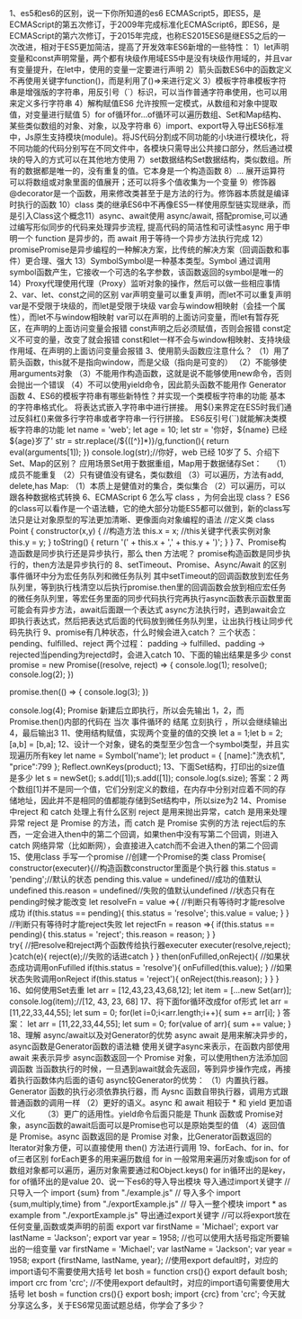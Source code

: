 1、es5和es6的区别，说一下你所知道的es6
ECMAScript5，即ES5，是ECMAScript的第五次修订，于2009年完成标准化ECMAScript6，即ES6，是ECMAScript的第六次修订，于2015年完成，也称ES2015ES6是继ES5之后的一次改进，相对于ES5更加简洁，提高了开发效率ES6新增的一些特性：
1）let声明变量和const声明常量，两个都有块级作用域ES5中是没有块级作用域的，并且var有变量提升，在let中，使用的变量一定要进行声明
2）箭头函数ES6中的函数定义不再使用关键字function()，而是利用了()=>来进行定义
3）模板字符串模板字符串是增强版的字符串，用反引号（`）标识，可以当作普通字符串使用，也可以用来定义多行字符串
4）解构赋值ES6 允许按照一定模式，从数组和对象中提取值，对变量进行赋值
5）for of循环for...of循环可以遍历数组、Set和Map结构、某些类似数组的对象、对象，以及字符串
6）import、export导入导出ES6标准中，Js原生支持模块(module)。将JS代码分割成不同功能的小块进行模块化，将不同功能的代码分别写在不同文件中，各模块只需导出公共接口部分，然后通过模块的导入的方式可以在其他地方使用
7）set数据结构Set数据结构，类似数组。所有的数据都是唯一的，没有重复的值。它本身是一个构造函数
8）... 展开运算符可以将数组或对象里面的值展开；还可以将多个值收集为一个变量
9）修饰器 @decorator是一个函数，用来修改类甚至于是方法的行为。修饰器本质就是编译时执行的函数
10）class 类的继承ES6中不再像ES5一样使用原型链实现继承，而是引入Class这个概念11）async、await使用 async/await, 搭配promise,可以通过编写形似同步的代码来处理异步流程, 提高代码的简洁性和可读性async 用于申明一个 function 是异步的，而 await 用于等待一个异步方法执行完成
12）promisePromise是异步编程的一种解决方案，比传统的解决方案（回调函数和事件）更合理、强大
13）SymbolSymbol是一种基本类型。Symbol 通过调用symbol函数产生，它接收一个可选的名字参数，该函数返回的symbol是唯一的
14）Proxy代理使用代理（Proxy）监听对象的操作，然后可以做一些相应事情
2、var、let、const之间的区别
var声明变量可以重复声明，而let不可以重复声明
var是不受限于块级的，而let是受限于块级
var会与window相映射（会挂一个属性），而let不与window相映射
var可以在声明的上面访问变量，而let有暂存死区，在声明的上面访问变量会报错
const声明之后必须赋值，否则会报错
const定义不可变的量，改变了就会报错
const和let一样不会与window相映射、支持块级作用域、在声明的上面访问变量会报错
3、使用箭头函数应注意什么？
（1）用了箭头函数，this就不是指向window，而是父级（指向是可变的）
（2）不能够使用arguments对象
（3）不能用作构造函数，这就是说不能够使用new命令，否则会抛出一个错误
（4）不可以使用yield命令，因此箭头函数不能用作 Generator 函数
4、ES6的模板字符串有哪些新特性？并实现一个类模板字符串的功能
基本的字符串格式化。
将表达式嵌入字符串中进行拼接。
用${}来界定在ES5时我们通过反斜杠()来做多行字符串或者字符串一行行拼接。
ES6反引号(``)就能解决类模板字符串的功能
let name = 'web';
let age = 10;
let str = '你好，${name} 已经 ${age}岁了'
str = str.replace(/\$\{([^}]*)\}/g,function(){
     return eval(arguments[1]);
   })
console.log(str);//你好，web 已经 10岁了
5、介绍下 Set、Map的区别？
应用场景Set用于数据重组，Map用于数据储存Set：　
（1）成员不能重复
（2）只有键值没有键名，类似数组
（3）可以遍历，方法有add, delete,has
Map:
（1）本质上是健值对的集合，类似集合
（2）可以遍历，可以跟各种数据格式转换
6、ECMAScript 6 怎么写 class ，为何会出现 class？
ES6的class可以看作是一个语法糖，它的绝大部分功能ES5都可以做到，新的class写法只是让对象原型的写法更加清晰、更像面向对象编程的语法
//定义类
class Point { 
  constructor(x,y) { 
      //构造方法
       this.x = x; //this关键字代表实例对象
       this.y = y; 
  } toString() {
       return '(' + this.x + ',' + this.y + ')'; 
  }
}
7、Promise构造函数是同步执行还是异步执行，那么 then 方法呢？
promise构造函数是同步执行的，then方法是异步执行的
8、setTimeout、Promise、Async/Await 的区别
事件循环中分为宏任务队列和微任务队列
其中setTimeout的回调函数放到宏任务队列里，等到执行栈清空以后执行promise.then里的回调函数会放到相应宏任务的微任务队列里，等宏任务里面的同步代码执行完再执行async函数表示函数里面可能会有异步方法，await后面跟一个表达式
async方法执行时，遇到await会立即执行表达式，然后把表达式后面的代码放到微任务队列里，让出执行栈让同步代码先执行
9、promise有几种状态，什么时候会进入catch？
三个状态：
pending、fulfilled、reject
两个过程：
padding -> fulfilled、padding -> rejected当pending为rejectd时，会进入catch
10、下面的输出结果是多少
const promise = new Promise((resolve, reject) => {
    console.log(1);
    resolve();
    console.log(2);
})


promise.then(() => {
    console.log(3);
})


console.log(4);
Promise 新建后立即执行，所以会先输出 1，2，而 Promise.then()内部的代码在 当次 事件循环的 结尾 立刻执行 ，所以会继续输出4，最后输出3
11、使用结构赋值，实现两个变量的值的交换
let a = 1;let b = 2;
[a,b] = [b,a];
12、设计一个对象，键名的类型至少包含一个symbol类型，并且实现遍历所有key
let name = Symbol('name');
 let product = {
    [name]:"洗衣机",    
    "price":799
  };
  Reflect.ownKeys(product);
13、下面Set结构，打印出的size值是多少
let s = newSet();
s.add([1]);s.add([1]);
console.log(s.size);
答案：2
两个数组[1]并不是同一个值，它们分别定义的数组，在内存中分别对应着不同的存储地址，因此并不是相同的值都能存储到Set结构中，所以size为2
14、Promise 中reject 和 catch 处理上有什么区别
reject 是用来抛出异常，catch 是用来处理异常
reject 是 Promise 的方法，而 catch 是 Promise 实例的方法
reject后的东西，一定会进入then中的第二个回调，如果then中没有写第二个回调，则进入catch
网络异常（比如断网），会直接进入catch而不会进入then的第二个回调
15、使用class 手写一个promise
//创建一个Promise的类
  class Promise{
    constructor(executer){//构造函数constructor里面是个执行器
      this.status = 'pending';//默认的状态 pending
      this.value = undefined//成功的值默认undefined
      this.reason = undefined//失败的值默认undefined
      //状态只有在pending时候才能改变
      let resolveFn = value =>{
        //判断只有等待时才能resolve成功
        if(this.status == pending){
          this.status = 'resolve';
          this.value = value;
        }
      }
      //判断只有等待时才能reject失败
      let rejectFn = reason =>{
        if(this.status == pending){
          this.status = 'reject';
          this.reason = reason;
        }
      }    
      try{
        //把resolve和reject两个函数传给执行器executer
        executer(resolve,reject);
      }catch(e){
        reject(e);//失败的话进catch
      }
    }
    then(onFufilled,onReject){
      //如果状态成功调用onFufilled
      if(this.status = 'resolve'){
        onFufilled(this.value);
      }
      //如果状态失败调用onReject
      if(this.status = 'reject'){
        onReject(this.reason);
      }
    }
  }
16、如何使用Set去重
let arr = [12,43,23,43,68,12];
let item = [...new Set(arr)];
console.log(item);//[12, 43, 23, 68]
17、将下面for循环改成for of形式
let arr = [11,22,33,44,55];
let sum = 0;
for(let i=0;i<arr.length;i++){
    sum += arr[i];
}
答案：
let arr = [11,22,33,44,55];
let sum = 0;
for(value of arr){
    sum += value;
}
18、理解 async/await以及对Generator的优势
async await 是用来解决异步的，async函数是Generator函数的语法糖
使用关键字async来表示，在函数内部使用 await 来表示异步
async函数返回一个 Promise 对象，可以使用then方法添加回调函数
当函数执行的时候，一旦遇到await就会先返回，等到异步操作完成，再接着执行函数体内后面的语句
async较Generator的优势：
（1）内置执行器。Generator 函数的执行必须依靠执行器，而 Aysnc 函数自带执行器，调用方式跟普通函数的调用一样
（2）更好的语义。async 和 await 相较于 * 和 yield 更加语义化　　
（3）更广的适用性。yield命令后面只能是 Thunk 函数或 Promise对象，async函数的await后面可以是Promise也可以是原始类型的值
（4）返回值是 Promise。async 函数返回的是 Promise 对象，比Generator函数返回的Iterator对象方便，可以直接使用 then() 方法进行调用
19、forEach、for in、for of三者区别
forEach更多的用来遍历数组
for in 一般常用来遍历对象或json
for of数组对象都可以遍历，遍历对象需要通过和Object.keys()
for in循环出的是key，for of循环出的是value
20、说一下es6的导入导出模块
导入通过import关键字
// 只导入一个
import {sum} from "./example.js"
// 导入多个
import {sum,multiply,time} from "./exportExample.js"
// 导入一整个模块
import * as example from "./exportExample.js"
导出通过export关键字
//可以将export放在任何变量,函数或类声明的前面
export var firstName = 'Michael';
export var lastName = 'Jackson';
export var year = 1958;
//也可以使用大括号指定所要输出的一组变量
var firstName = 'Michael';
var lastName = 'Jackson';
var year = 1958;
export {firstName, lastName, year};
//使用export default时，对应的import语句不需要使用大括号
let bosh = function crs(){}
export default bosh;
import crc from 'crc';
//不使用export default时，对应的import语句需要使用大括号
let bosh = function crs(){}
export bosh;
import {crc} from 'crc';
今天就分享这么多，关于ES6常见面试题总结，你学会了多少？

